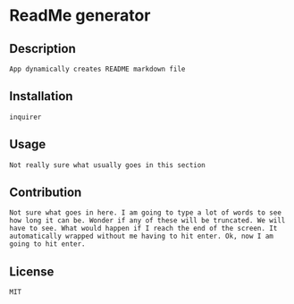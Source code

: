 # ReadMe generator 
## Description 
```
App dynamically creates README markdown file 
```
## Installation 
```
inquirer 
```
## Usage 
```
Not really sure what usually goes in this section 
```
## Contribution 
```
Not sure what goes in here. I am going to type a lot of words to see how long it can be. Wonder if any of these will be truncated. We will have to see. What would happen if I reach the end of the screen. It automatically wrapped without me having to hit enter. Ok, now I am going to hit enter. 
```
## License 
```
MIT 
```
